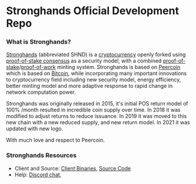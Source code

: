 
Stronghands Official Development Repo
==================================

### What is Stronghands?
[Stronghands](https://stronghands.info) (abbreviated SHND) is a [cryptocurrency](https://en.wikipedia.org/wiki/Cryptocurrency) openly forked  using [proof-of-stake consensus](https://peercoin.net/resources.html#whitepaper) as a security model, with a combined [proof-of-stake](https://peercoin.net/resources.html#whitepaper)/[proof-of-work](https://en.wikipedia.org/wiki/Proof-of-work_system) minting system. Stronghands is based on [Peercoin](https://peercoin.net) which  is based on [Bitcoin](https://bitcoin.org), while incorporating many important innovations to cryptocurrency field including new security model, energy efficiency, better minting model and more adaptive response to rapid change in network computation power.

Stronghands was originally released in 2015, it's initial POS return model of 100% /month resulted in incredible coin supply over time.
In 2018 it was modified to adjust returns to reduce issuance.
In 2019 it was moved to this new chain with a new reduced supply, and new return model.
In 2021 it was updated with new logo.



With much love and respect to Peercoin.

### Stronghands Resources
* Client and Source:
[Client Binaries](https://github.com/stronghands-official/SHND-source/releases/tag/v07301),
[Source Code](https://github.com/stronghands-official/SHND-source)
* Help: 
[Discord chat](https://discord.gg/cPexkPB),




